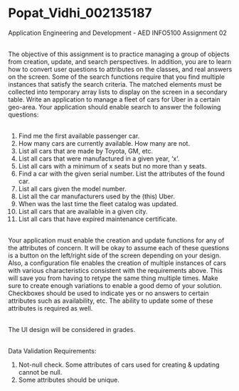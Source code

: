 # Popat_Vidhi_002135187

Application Engineering and Development - AED INFO5100 Assignment 02 <br/> <br/>

The objective of this assignment is to practice managing a group of objects from creation, update, and search perspectives. In addition, you are to learn how to convert user questions to attributes on the classes, and real answers on the screen. Some of the search functions require that you find multiple instances that satisfy the search criteria. The matched elements must be collected into temporary array lists to display on the screen in a secondary table. Write an application to manage a fleet of cars for Uber in a certain geo-area. Your application should enable search to answer the following questions:  <br/>  <br/>

1. Find me the first available passenger car.  <br/>
2. How many cars are currently available. How many are not.  <br/>
3. List all cars that are made by Toyota, GM, etc.  <br/>
4. List all cars that were manufactured in a given year, ‘x’.  <br/>
5. List all cars with a minimum of x seats but no more than y seats.  <br/>
6. Find a car with the given serial number. List the attributes of the found car.  <br/>
7. List all cars given the model number.  <br/>
8. List all the car manufacturers used by the (this) Uber.  <br/>
9. When was the last time the fleet catalog was updated.  <br/>
10. List all cars that are available in a given city.  <br/>
11. List all cars that have expired maintenance certificate.  <br/> <br/>
 

Your application must enable the creation and update functions for any of the attributes of concern. It will be okay to assume each of these questions is a button on the left/right side of the screen depending on your design. Also, a configuration file enables the creation of multiple instances of cars with various characteristics consistent with the requirements above. This will save you from having to retype the same thing multiple times. Make sure to create enough variations to enable a good demo of your solution. Checkboxes should be used to indicate yes or no answers to certain attributes such as availability, etc. The ability to update some of these attributes is required as well.  <br/> <br/>

The UI design will be considered in grades.  <br/> <br/>

Data Validation Requirements:  <br/>

1. Not-null check. Some attributes of cars used for creating & updating cannot be null.  <br/>
2. Some attributes should be unique. <br/>
